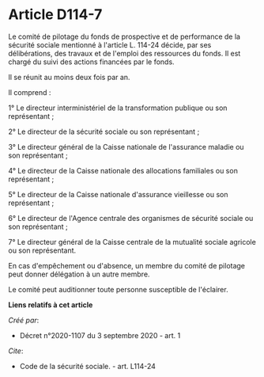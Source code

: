 # Article D114-7

Le comité de pilotage du fonds de prospective et de performance de la sécurité sociale mentionné à l'article L. 114-24
décide, par ses délibérations, des travaux et de l'emploi des ressources du fonds. Il est chargé du suivi des actions
financées par le fonds. 

Il se réunit au moins deux fois par an. 

Il comprend : 

1° Le directeur interministériel de la transformation publique ou son représentant ; 

2° Le directeur de la sécurité sociale ou son représentant ; 

3° Le directeur général de la Caisse nationale de l'assurance maladie ou son représentant ; 

4° Le directeur de la Caisse nationale des allocations familiales ou son représentant ; 

5° Le directeur de la Caisse nationale d'assurance vieillesse ou son représentant ; 

6° Le directeur de l'Agence centrale des organismes de sécurité sociale ou son représentant ; 

7° Le directeur général de la Caisse centrale de la mutualité sociale agricole ou son représentant. 

En cas d'empêchement ou d'absence, un membre du comité de pilotage peut donner délégation à un autre membre. 

Le comité peut auditionner toute personne susceptible de l'éclairer.

**Liens relatifs à cet article**

_Créé par_:

  - Décret n°2020-1107 du 3 septembre 2020 - art. 1

_Cite_:

  - Code de la sécurité sociale. - art. L114-24
